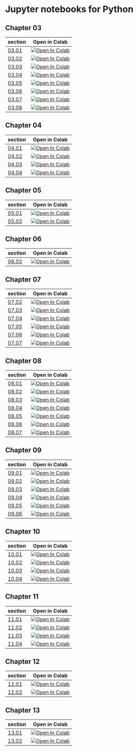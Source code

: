 # Jupyter notebooks for Python
## Chapter 03
section|Open in Colab
--|--
[03.01](ch03/03.01.ipynb)|[![Open In Colab](https://colab.research.google.com/assets/colab-badge.svg)](https://colab.research.google.com/github/taroyabuki/fromzero/blob/master/code/Python-notebook/ch03/03.01.ipynb)
[03.02](ch03/03.02.ipynb)|[![Open In Colab](https://colab.research.google.com/assets/colab-badge.svg)](https://colab.research.google.com/github/taroyabuki/fromzero/blob/master/code/Python-notebook/ch03/03.02.ipynb)
[03.03](ch03/03.03.ipynb)|[![Open In Colab](https://colab.research.google.com/assets/colab-badge.svg)](https://colab.research.google.com/github/taroyabuki/fromzero/blob/master/code/Python-notebook/ch03/03.03.ipynb)
[03.04](ch03/03.04.ipynb)|[![Open In Colab](https://colab.research.google.com/assets/colab-badge.svg)](https://colab.research.google.com/github/taroyabuki/fromzero/blob/master/code/Python-notebook/ch03/03.04.ipynb)
[03.05](ch03/03.05.ipynb)|[![Open In Colab](https://colab.research.google.com/assets/colab-badge.svg)](https://colab.research.google.com/github/taroyabuki/fromzero/blob/master/code/Python-notebook/ch03/03.05.ipynb)
[03.06](ch03/03.06.ipynb)|[![Open In Colab](https://colab.research.google.com/assets/colab-badge.svg)](https://colab.research.google.com/github/taroyabuki/fromzero/blob/master/code/Python-notebook/ch03/03.06.ipynb)
[03.07](ch03/03.07.ipynb)|[![Open In Colab](https://colab.research.google.com/assets/colab-badge.svg)](https://colab.research.google.com/github/taroyabuki/fromzero/blob/master/code/Python-notebook/ch03/03.07.ipynb)
[03.08](ch03/03.08.ipynb)|[![Open In Colab](https://colab.research.google.com/assets/colab-badge.svg)](https://colab.research.google.com/github/taroyabuki/fromzero/blob/master/code/Python-notebook/ch03/03.08.ipynb)
## Chapter 04
section|Open in Colab
--|--
[04.01](ch04/04.01.ipynb)|[![Open In Colab](https://colab.research.google.com/assets/colab-badge.svg)](https://colab.research.google.com/github/taroyabuki/fromzero/blob/master/code/Python-notebook/ch04/04.01.ipynb)
[04.02](ch04/04.02.ipynb)|[![Open In Colab](https://colab.research.google.com/assets/colab-badge.svg)](https://colab.research.google.com/github/taroyabuki/fromzero/blob/master/code/Python-notebook/ch04/04.02.ipynb)
[04.03](ch04/04.03.ipynb)|[![Open In Colab](https://colab.research.google.com/assets/colab-badge.svg)](https://colab.research.google.com/github/taroyabuki/fromzero/blob/master/code/Python-notebook/ch04/04.03.ipynb)
[04.04](ch04/04.04.ipynb)|[![Open In Colab](https://colab.research.google.com/assets/colab-badge.svg)](https://colab.research.google.com/github/taroyabuki/fromzero/blob/master/code/Python-notebook/ch04/04.04.ipynb)
## Chapter 05
section|Open in Colab
--|--
[05.01](ch05/05.01.ipynb)|[![Open In Colab](https://colab.research.google.com/assets/colab-badge.svg)](https://colab.research.google.com/github/taroyabuki/fromzero/blob/master/code/Python-notebook/ch05/05.01.ipynb)
[05.02](ch05/05.02.ipynb)|[![Open In Colab](https://colab.research.google.com/assets/colab-badge.svg)](https://colab.research.google.com/github/taroyabuki/fromzero/blob/master/code/Python-notebook/ch05/05.02.ipynb)
## Chapter 06
section|Open in Colab
--|--
[06.02](ch06/06.02.ipynb)|[![Open In Colab](https://colab.research.google.com/assets/colab-badge.svg)](https://colab.research.google.com/github/taroyabuki/fromzero/blob/master/code/Python-notebook/ch06/06.02.ipynb)
## Chapter 07
section|Open in Colab
--|--
[07.02](ch07/07.02.ipynb)|[![Open In Colab](https://colab.research.google.com/assets/colab-badge.svg)](https://colab.research.google.com/github/taroyabuki/fromzero/blob/master/code/Python-notebook/ch07/07.02.ipynb)
[07.03](ch07/07.03.ipynb)|[![Open In Colab](https://colab.research.google.com/assets/colab-badge.svg)](https://colab.research.google.com/github/taroyabuki/fromzero/blob/master/code/Python-notebook/ch07/07.03.ipynb)
[07.04](ch07/07.04.ipynb)|[![Open In Colab](https://colab.research.google.com/assets/colab-badge.svg)](https://colab.research.google.com/github/taroyabuki/fromzero/blob/master/code/Python-notebook/ch07/07.04.ipynb)
[07.05](ch07/07.05.ipynb)|[![Open In Colab](https://colab.research.google.com/assets/colab-badge.svg)](https://colab.research.google.com/github/taroyabuki/fromzero/blob/master/code/Python-notebook/ch07/07.05.ipynb)
[07.06](ch07/07.06.ipynb)|[![Open In Colab](https://colab.research.google.com/assets/colab-badge.svg)](https://colab.research.google.com/github/taroyabuki/fromzero/blob/master/code/Python-notebook/ch07/07.06.ipynb)
[07.07](ch07/07.07.ipynb)|[![Open In Colab](https://colab.research.google.com/assets/colab-badge.svg)](https://colab.research.google.com/github/taroyabuki/fromzero/blob/master/code/Python-notebook/ch07/07.07.ipynb)
## Chapter 08
section|Open in Colab
--|--
[08.01](ch08/08.01.ipynb)|[![Open In Colab](https://colab.research.google.com/assets/colab-badge.svg)](https://colab.research.google.com/github/taroyabuki/fromzero/blob/master/code/Python-notebook/ch08/08.01.ipynb)
[08.02](ch08/08.02.ipynb)|[![Open In Colab](https://colab.research.google.com/assets/colab-badge.svg)](https://colab.research.google.com/github/taroyabuki/fromzero/blob/master/code/Python-notebook/ch08/08.02.ipynb)
[08.03](ch08/08.03.ipynb)|[![Open In Colab](https://colab.research.google.com/assets/colab-badge.svg)](https://colab.research.google.com/github/taroyabuki/fromzero/blob/master/code/Python-notebook/ch08/08.03.ipynb)
[08.04](ch08/08.04.ipynb)|[![Open In Colab](https://colab.research.google.com/assets/colab-badge.svg)](https://colab.research.google.com/github/taroyabuki/fromzero/blob/master/code/Python-notebook/ch08/08.04.ipynb)
[08.05](ch08/08.05.ipynb)|[![Open In Colab](https://colab.research.google.com/assets/colab-badge.svg)](https://colab.research.google.com/github/taroyabuki/fromzero/blob/master/code/Python-notebook/ch08/08.05.ipynb)
[08.06](ch08/08.06.ipynb)|[![Open In Colab](https://colab.research.google.com/assets/colab-badge.svg)](https://colab.research.google.com/github/taroyabuki/fromzero/blob/master/code/Python-notebook/ch08/08.06.ipynb)
[08.07](ch08/08.07.ipynb)|[![Open In Colab](https://colab.research.google.com/assets/colab-badge.svg)](https://colab.research.google.com/github/taroyabuki/fromzero/blob/master/code/Python-notebook/ch08/08.07.ipynb)
## Chapter 09
section|Open in Colab
--|--
[09.01](ch09/09.01.ipynb)|[![Open In Colab](https://colab.research.google.com/assets/colab-badge.svg)](https://colab.research.google.com/github/taroyabuki/fromzero/blob/master/code/Python-notebook/ch09/09.01.ipynb)
[09.02](ch09/09.02.ipynb)|[![Open In Colab](https://colab.research.google.com/assets/colab-badge.svg)](https://colab.research.google.com/github/taroyabuki/fromzero/blob/master/code/Python-notebook/ch09/09.02.ipynb)
[09.03](ch09/09.03.ipynb)|[![Open In Colab](https://colab.research.google.com/assets/colab-badge.svg)](https://colab.research.google.com/github/taroyabuki/fromzero/blob/master/code/Python-notebook/ch09/09.03.ipynb)
[09.04](ch09/09.04.ipynb)|[![Open In Colab](https://colab.research.google.com/assets/colab-badge.svg)](https://colab.research.google.com/github/taroyabuki/fromzero/blob/master/code/Python-notebook/ch09/09.04.ipynb)
[09.05](ch09/09.05.ipynb)|[![Open In Colab](https://colab.research.google.com/assets/colab-badge.svg)](https://colab.research.google.com/github/taroyabuki/fromzero/blob/master/code/Python-notebook/ch09/09.05.ipynb)
[09.06](ch09/09.06.ipynb)|[![Open In Colab](https://colab.research.google.com/assets/colab-badge.svg)](https://colab.research.google.com/github/taroyabuki/fromzero/blob/master/code/Python-notebook/ch09/09.06.ipynb)
## Chapter 10
section|Open in Colab
--|--
[10.01](ch10/10.01.ipynb)|[![Open In Colab](https://colab.research.google.com/assets/colab-badge.svg)](https://colab.research.google.com/github/taroyabuki/fromzero/blob/master/code/Python-notebook/ch10/10.01.ipynb)
[10.02](ch10/10.02.ipynb)|[![Open In Colab](https://colab.research.google.com/assets/colab-badge.svg)](https://colab.research.google.com/github/taroyabuki/fromzero/blob/master/code/Python-notebook/ch10/10.02.ipynb)
[10.03](ch10/10.03.ipynb)|[![Open In Colab](https://colab.research.google.com/assets/colab-badge.svg)](https://colab.research.google.com/github/taroyabuki/fromzero/blob/master/code/Python-notebook/ch10/10.03.ipynb)
[10.04](ch10/10.04.ipynb)|[![Open In Colab](https://colab.research.google.com/assets/colab-badge.svg)](https://colab.research.google.com/github/taroyabuki/fromzero/blob/master/code/Python-notebook/ch10/10.04.ipynb)
## Chapter 11
section|Open in Colab
--|--
[11.01](ch11/11.01.ipynb)|[![Open In Colab](https://colab.research.google.com/assets/colab-badge.svg)](https://colab.research.google.com/github/taroyabuki/fromzero/blob/master/code/Python-notebook/ch11/11.01.ipynb)
[11.02](ch11/11.02.ipynb)|[![Open In Colab](https://colab.research.google.com/assets/colab-badge.svg)](https://colab.research.google.com/github/taroyabuki/fromzero/blob/master/code/Python-notebook/ch11/11.02.ipynb)
[11.03](ch11/11.03.ipynb)|[![Open In Colab](https://colab.research.google.com/assets/colab-badge.svg)](https://colab.research.google.com/github/taroyabuki/fromzero/blob/master/code/Python-notebook/ch11/11.03.ipynb)
[11.04](ch11/11.04.ipynb)|[![Open In Colab](https://colab.research.google.com/assets/colab-badge.svg)](https://colab.research.google.com/github/taroyabuki/fromzero/blob/master/code/Python-notebook/ch11/11.04.ipynb)
## Chapter 12
section|Open in Colab
--|--
[12.01](ch12/12.01.ipynb)|[![Open In Colab](https://colab.research.google.com/assets/colab-badge.svg)](https://colab.research.google.com/github/taroyabuki/fromzero/blob/master/code/Python-notebook/ch12/12.01.ipynb)
[12.02](ch12/12.02.ipynb)|[![Open In Colab](https://colab.research.google.com/assets/colab-badge.svg)](https://colab.research.google.com/github/taroyabuki/fromzero/blob/master/code/Python-notebook/ch12/12.02.ipynb)
## Chapter 13
section|Open in Colab
--|--
[13.01](ch13/13.01.ipynb)|[![Open In Colab](https://colab.research.google.com/assets/colab-badge.svg)](https://colab.research.google.com/github/taroyabuki/fromzero/blob/master/code/Python-notebook/ch13/13.01.ipynb)
[13.02](ch13/13.02.ipynb)|[![Open In Colab](https://colab.research.google.com/assets/colab-badge.svg)](https://colab.research.google.com/github/taroyabuki/fromzero/blob/master/code/Python-notebook/ch13/13.02.ipynb)
